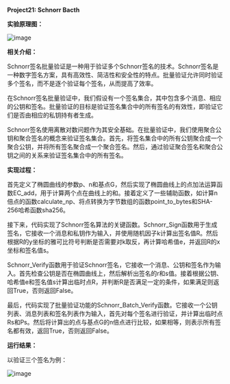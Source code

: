 **Project21: Schnorr Bacth**

**实验原理图：**

![image](https://github.com/suibianchun/cxcysj/assets/138552183/5fabc8ea-04ff-490c-a3fd-f9471f0039db)

**相关介绍：**

Schnorr签名批量验证是一种用于验证多个Schnorr签名的技术。Schnorr签名是一种数字签名方案，具有高效性、简洁性和安全性的特点。批量验证允许同时验证多个签名，而不是逐个验证每个签名，从而提高了效率。

在Schnorr签名批量验证中，我们假设有一个签名集合，其中包含多个消息、相应的公钥和签名。批量验证的目标是验证签名集合中的所有签名的有效性，即验证它们是否由相应的私钥持有者生成。

Schnorr签名使用离散对数问题作为其安全基础。在批量验证中，我们使用聚合公钥和聚合签名的概念来验证签名集合。首先，将签名集合中的所有公钥聚合成一个聚合公钥，并将所有签名聚合成一个聚合签名。然后，通过验证聚合签名和聚合公钥之间的关系来验证签名集合中的所有签名。

**实现过程：**

首先定义了椭圆曲线的参数p、n和基点G，然后实现了椭圆曲线上的点加法运算函数EC_add，用于计算两个点在曲线上的和。接着定义了一些辅助函数，如计算n倍点的函数calculate_np、将点转换为字节数组的函数point_to_bytes和SHA-256哈希函数sha256。

接下来，代码实现了Schnorr签名算法的关键函数。Schnorr_Sign函数用于生成签名，它接收一个消息和私钥作为输入，并使用随机因子k计算出签名值R。然后根据R的y坐标的雅可比符号判断是否需要对k取反，再计算哈希值e，并返回R的x坐标和签名值s。

Schnorr_Verify函数用于验证Schnorr签名，它接收一个消息、公钥和签名作为输入。首先检查公钥是否在椭圆曲线上，然后解析出签名的r和s值。接着根据公钥、哈希值e和签名值s计算出临时点R，并判断R是否满足一定的条件，如果满足则返回True，否则返回False。

最后，代码实现了批量验证功能的Schnorr_Batch_Verify函数。它接收一个公钥列表、消息列表和签名列表作为输入，首先对每个签名进行验证，并计算出临时点Rs和Ps。然后将计算出的点与基点G的n倍点进行比较，如果相等，则表示所有签名都有效，返回True，否则返回False。

**运行结果：**

以验证三个签名为例：

![image](https://github.com/suibianchun/cxcysj/assets/138552183/f1829fea-c326-40cd-b0e6-8b241a4a9226)



